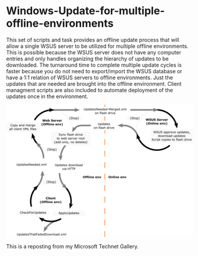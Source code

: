 # Windows-Update-for-multiple-offline-environments

This set of scripts and task provides an offline update process that will allow a single WSUS server to be utilized for multiple offline environments. This is possible because the WSUS server does not have any computer entries and only handles organizing the hierarchy of updates to be downloaded. The turnaround time to complete multiple update cycles is faster because you do not need to export/import the WSUS database or have a 1:1 relation of WSUS servers to offline environments. Just the updates that are needed are brought into the offline environment.  Client managment scripts are also included to automate deployment of the updates once in the environment.

![Env](https://github.com/donhess321/Windows-Update-for-multiple-offline-environments/blob/main/Win%20Update%20Offline%20Env%20Process%20Flow-01.png)

This is a reposting from my Microsoft Technet Gallery.
